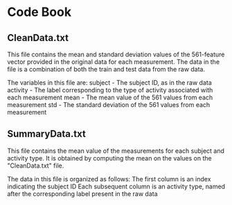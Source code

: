 # Code Book
## CleanData.txt
This file contains the mean and standard deviation values of the 561-feature vector provided in the original data for each measurement.
The data in the file is a combination of both the train and test data from the raw data.

The variables in this file are:
subject - The subject ID, as in the raw data
activity - The label corresponding to the type of activity associated with each measurement
mean - The mean value of the 561 values from each measurement
std - The standard deviation of the 561 values from each measurement

## SummaryData.txt
This file contains the mean value of the measurements for each subject and activity type. It is obtained by computing the mean on the 
values on the "CleanData.txt" file.

The data in this file is organized as follows:
The first column is an index indicating the subject ID 
Each subsequent column is an activity type, named after the corresponding label present in the raw data

